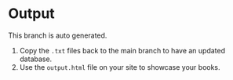 # Output

This branch is auto generated.

1. Copy the `.txt` files back to the main branch to have an updated database.
2. Use the `output.html` file on your site to showcase your books.
